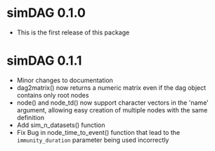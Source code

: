 # simDAG 0.1.0

* This is the first release of this package

# simDAG 0.1.1

* Minor changes to documentation
* dag2matrix() now returns a numeric matrix even if the dag object contains only root nodes
* node() and node_td() now support character vectors in the 'name' argument, allowing easy creation of multiple nodes with the same definition
* Add sim_n_datasets() function
* Fix Bug in node_time_to_event() function that lead to the `immunity_duration` parameter being used incorrectly
